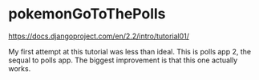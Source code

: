 # pokemonGoToThePolls
https://docs.djangoproject.com/en/2.2/intro/tutorial01/

My first attempt at this tutorial was less than ideal. This is polls app 2, the sequal to polls app. The biggest improvement is that this one actually works.
